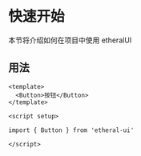 # 快速开始

本节将介绍如何在项目中使用 etheralUI

## 用法

```
<template>
  <Button>按钮</Button>
</template>

<script setup>

import { Button } from 'etheral-ui'

</script>
```
